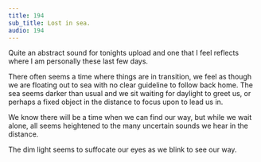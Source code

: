 ```yaml
---
title: 194
sub_title: Lost in sea.
audio: 194
---
```

Quite an abstract sound for tonights upload and one that I feel reflects where I am personally these last few days.

There often seems a time where things are in transition, we feel as though we are floating out to sea with no clear guideline to follow back home. The sea seems darker than usual and we sit waiting for daylight to greet us, or perhaps a fixed object in the distance to focus upon to lead us in.

We know there will be a time when we can find our way, but while we wait alone, all seems heightened to the many uncertain sounds we hear in the distance.

The dim light seems to suffocate our eyes as we blink to see our way.